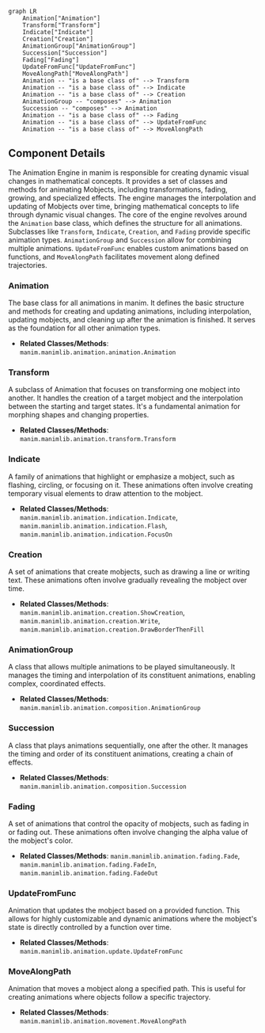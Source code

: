 ```mermaid
graph LR
    Animation["Animation"]
    Transform["Transform"]
    Indicate["Indicate"]
    Creation["Creation"]
    AnimationGroup["AnimationGroup"]
    Succession["Succession"]
    Fading["Fading"]
    UpdateFromFunc["UpdateFromFunc"]
    MoveAlongPath["MoveAlongPath"]
    Animation -- "is a base class of" --> Transform
    Animation -- "is a base class of" --> Indicate
    Animation -- "is a base class of" --> Creation
    AnimationGroup -- "composes" --> Animation
    Succession -- "composes" --> Animation
    Animation -- "is a base class of" --> Fading
    Animation -- "is a base class of" --> UpdateFromFunc
    Animation -- "is a base class of" --> MoveAlongPath
```

## Component Details

The Animation Engine in manim is responsible for creating dynamic visual changes in mathematical concepts. It provides a set of classes and methods for animating Mobjects, including transformations, fading, growing, and specialized effects. The engine manages the interpolation and updating of Mobjects over time, bringing mathematical concepts to life through dynamic visual changes. The core of the engine revolves around the `Animation` base class, which defines the structure for all animations. Subclasses like `Transform`, `Indicate`, `Creation`, and `Fading` provide specific animation types. `AnimationGroup` and `Succession` allow for combining multiple animations. `UpdateFromFunc` enables custom animations based on functions, and `MoveAlongPath` facilitates movement along defined trajectories.

### Animation
The base class for all animations in manim. It defines the basic structure and methods for creating and updating animations, including interpolation, updating mobjects, and cleaning up after the animation is finished. It serves as the foundation for all other animation types.
- **Related Classes/Methods**: `manim.manimlib.animation.animation.Animation`

### Transform
A subclass of Animation that focuses on transforming one mobject into another. It handles the creation of a target mobject and the interpolation between the starting and target states. It's a fundamental animation for morphing shapes and changing properties.
- **Related Classes/Methods**: `manim.manimlib.animation.transform.Transform`

### Indicate
A family of animations that highlight or emphasize a mobject, such as flashing, circling, or focusing on it. These animations often involve creating temporary visual elements to draw attention to the mobject.
- **Related Classes/Methods**: `manim.manimlib.animation.indication.Indicate`, `manim.manimlib.animation.indication.Flash`, `manim.manimlib.animation.indication.FocusOn`

### Creation
A set of animations that create mobjects, such as drawing a line or writing text. These animations often involve gradually revealing the mobject over time.
- **Related Classes/Methods**: `manim.manimlib.animation.creation.ShowCreation`, `manim.manimlib.animation.creation.Write`, `manim.manimlib.animation.creation.DrawBorderThenFill`

### AnimationGroup
A class that allows multiple animations to be played simultaneously. It manages the timing and interpolation of its constituent animations, enabling complex, coordinated effects.
- **Related Classes/Methods**: `manim.manimlib.animation.composition.AnimationGroup`

### Succession
A class that plays animations sequentially, one after the other. It manages the timing and order of its constituent animations, creating a chain of effects.
- **Related Classes/Methods**: `manim.manimlib.animation.composition.Succession`

### Fading
A set of animations that control the opacity of mobjects, such as fading in or fading out. These animations often involve changing the alpha value of the mobject's color.
- **Related Classes/Methods**: `manim.manimlib.animation.fading.Fade`, `manim.manimlib.animation.fading.FadeIn`, `manim.manimlib.animation.fading.FadeOut`

### UpdateFromFunc
Animation that updates the mobject based on a provided function. This allows for highly customizable and dynamic animations where the mobject's state is directly controlled by a function over time.
- **Related Classes/Methods**: `manim.manimlib.animation.update.UpdateFromFunc`

### MoveAlongPath
Animation that moves a mobject along a specified path. This is useful for creating animations where objects follow a specific trajectory.
- **Related Classes/Methods**: `manim.manimlib.animation.movement.MoveAlongPath`
